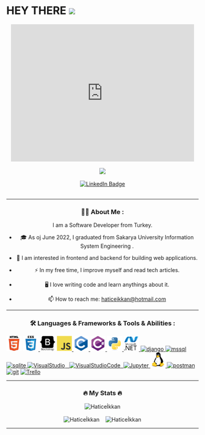 <!--
**Haticeikkan/Haticeikkan** is a ✨ _special_ ✨ repository because its `README.md` (this file) appears on your GitHub profile.

Here are some ideas to get you started:

- 🔭 I’m currently working on ...
- 🌱 I’m currently learning ...
- 👯 I’m looking to collaborate on ...
- 🤔 I’m looking for help with ...
- 💬 Ask me about ...
- 📫 How to reach me: ...
- 😄 Pronouns: ...
- ⚡ Fun fact: ...
-->

<h1>
  HEY THERE
 <img src="https://media.giphy.com/media/hvRJCLFzcasrR4ia7z/giphy.gif" width="30px"/>
</h1>
</div>

<div align="center">
  <iframe src="https://giphy.com/embed/hpXdHPfFI5wTABdDx9" width="480" height="360" frameBorder="0" class="giphy-embed" allowFullScreen></iframe>
  <p align="center">
    <img src="https://readme-typing-svg.herokuapp.com/?lines=My Name is Hatice İKKAN!+👋;Nice+to+see+you+🧡& center=true&size=25">
</p>
<div id="header" align="center">
   <div id="badges">
    <a href="https://www.linkedin.com/in/Haticeikkan/">
     <img src="https://img.shields.io/badge/LinkedIn-blue?style=for-the-badge&logo=linkedin&logoColor=white" alt="LinkedIn Badge"/>
    </a> <br>
   <img src="https://komarev.com/ghpvc/?username=Haticeikkan&style=flat-square&color=blue" alt=""/>
  </div>
</div>

---

### :woman_technologist: About Me :
I am a Software Developer  from Turkey.

- 🎓 As oj June 2022, I graduated from Sakarya University Information System Engineering .

- :telescope: I am interested in frontend and backend for building web applications.

- :zap: In my free time, I improve myself and read tech articles.

- 🖥️  I love writing code and learn anythings about it.

- :mailbox: How to reach me: [haticeikkan@hotmail.com](mailto:haticeikkan@hotmail.com)

---

### :hammer_and_wrench:  Languages & Frameworks & Tools & Abilities :
<div align="center">
  <p align="left">
  <a href="https://html.com" target="_blank" rel="noreferrer"><img src="https://raw.githubusercontent.com/devicons/devicon/master/icons/html5/html5-original-wordmark.svg" alt="html5" width="40" height="40"/></a> 
  <a href="https://www.w3schools.com/css/" target="_blank" rel="noreferrer"> <img src="https://raw.githubusercontent.com/devicons/devicon/master/icons/css3/css3-original-wordmark.svg" alt="css3" width="40" height="40"/> </a>
  <a href="https://getbootstrap.com" target="_blank" rel="noreferrer"> <img src="https://raw.githubusercontent.com/devicons/devicon/master/icons/bootstrap/bootstrap-plain-wordmark.svg" alt="bootstrap" width="40" height="40"/></a>  
  <a href="https://developer.mozilla.org/en-US/docs/Web/JavaScript" target="_blank" rel="noreferrer"> <img src="https://raw.githubusercontent.com/devicons/devicon/master/icons/javascript/javascript-original.svg" alt="javascript" width="40" height="40"/> </a>
  <a href="https://www.cprogramming.com/" target="_blank" rel="noreferrer"> <img src="https://raw.githubusercontent.com/devicons/devicon/master/icons/c/c-original.svg" alt="c" width="40" height="40"/> </a> 
  <a href="https://www.w3schools.com/cs/" target="_blank" rel="noreferrer"> <img src="https://raw.githubusercontent.com/devicons/devicon/master/icons/csharp/csharp-original.svg" alt="csharp" width="40" height="40"/> </a> 
  <a href="https://www.python.org" target="_blank" rel="noreferrer"> <img src="https://raw.githubusercontent.com/devicons/devicon/master/icons/python/python-original.svg" alt="python" width="40" height="40"/> </a> 
  <a href="https://www.w3schools.com/css/" target="_blank" rel="noreferrer"></a> <a href="https://dotnet.microsoft.com/" target="_blank" rel="noreferrer"> <img src="https://raw.githubusercontent.com/devicons/devicon/master/icons/dot-net/dot-net-original-wordmark.svg" alt="dotnet" width="40" height="40"/> </a>
  <a href="https://www.djangoproject.com/" target="_blank" rel="noreferrer"> <img src="https://cdn.worldvectorlogo.com/logos/django.svg" alt="django" width="40" height="40"/> </a> 
  <a href="https://www.microsoft.com/en-us/sql-server" target="_blank" rel="noreferrer"> <img src="https://www.svgrepo.com/show/303229/microsoft-sql-server-logo.svg" alt="mssql" width="40" height="40"/> </a> 
  <a href="https://www.sqlite.org/" target="_blank" rel="noreferrer"> <img src="https://www.vectorlogo.zone/logos/sqlite/sqlite-icon.svg" alt="sqlite" width="40" height="40"/> </a>
  <a href="https://visualstudio.microsoft.com/tr/" target="_blank" rel="noreferrer"> <img src="https://icons-for-free.com/iconfiles/png/512/2015+microsoft+visualstudio+icon-1320192290698095218.png" title="VisualStudio" alt="VisualStudio" width="40" height="40"/> &nbsp; </a> 
  <a href="https://code.visualstudio.com/" target="_blank" rel="noreferrer"> <img src="https://upload.vectorlogo.zone/logos/visualstudio_code/images/0aea25bb-27bb-427f-8d65-f999bf0cba67.svg" title="VisualStudioCode" alt="VisualStudioCode" width="40" height="40"/>&nbsp;  </a>
  <a href="https://jupyter.org/" target="_blank" rel="noreferrer"> <img src="https://www.vectorlogo.zone/logos/jupyter/jupyter-icon.svg" title="Jupyter" alt="Jupyter" width="40" height="40"/> </a> 
  <a href="https://www.linux.org/" target="_blank" rel="noreferrer"> <img src="https://raw.githubusercontent.com/devicons/devicon/master/icons/linux/linux-original.svg" alt="linux" width="40" height="40"/> </a> 
  <a href="https://postman.com" target="_blank" rel="noreferrer"> <img src="https://www.vectorlogo.zone/logos/getpostman/getpostman-icon.svg" alt="postman" width="40" height="40"/> </a> 
  <a href="https://git-scm.com/" target="_blank" rel="noreferrer"> <img src="https://www.vectorlogo.zone/logos/git-scm/git-scm-icon.svg" alt="git" width="40" height="40"/></a> 
  <a href="https://trello.com/tr" target="_blank" rel="noreferrer"> <img src="https://www.vectorlogo.zone/logos/trello/trello-icon.svg" title="Trello" alt="Trello" width="40" height="40"/> </a> </p>
</div>

---

### :fire: My Stats :fire:
<div align="center">
  <img src="http://github-readme-streak-stats.herokuapp.com?user=Haticeikkan&theme=dark&background=000000" alt="Haticeİkkan" />
</div>
<br>
<div align="center">
  <img src="https://github-readme-stats.vercel.app/api/top-langs/?username=Haticeikkan&layout=compact&theme=vision-friendly-dark" alt="Haticeİkkan" /> &nbsp;&nbsp;
  <img src="https://github-readme-stats.vercel.app/api?username=Haticeikkan&show_icons=true&theme=radical" alt="Haticeİkkan" />
</div>

---
